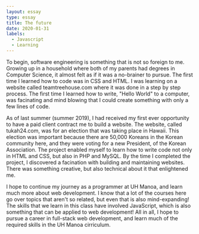 ```yaml
---
layout: essay
type: essay
title: The future
date: 2020-01-31
labels:
  - Javascript
  - Learning
---
```


To begin, software engineering is something that is not so foreign to me. Growing up in a household where both of my parents had degrees in Computer Science, it almost felt as if it was a no-brainer to pursue. The first time I learned how to code was in CSS and HTML. I was learning on a website called teamtreehouse.com where it was done in a step by step process. The first time I learned how to write, "Hello World" to a computer, was facinating and mind blowing that I could create something with only a few lines of code.

As of last summer (summer 2019), I had received my first ever opportunity to have a paid client contract me to build a website. The website, called tukah24.com, was for an election that was taking place in Hawaii. This election was important because there are 50,000 Koreans in the Korean community here, and they were voting for a new President, of the Korean Association. The project enabled myself to learn how to write code not only in HTML and CSS, but also in PHP and MySQL. By the time I completed the project, I discovered a facination with building and maintaining websites. There was something creative, but also technical about it that enlightened me. 

I hope to continue my journey as a programmer at UH Manoa, and learn much more about web development. I know that a lot of the courses here go over topics that aren't so related, but even that is also mind-expanding! The skills that we learn in this class have involved JavaScript, which is also something that can be applied to web development! All in all, I hope to pursue a career in full-stack web development, and learn much of the required skills in the UH Manoa cirriculum. 